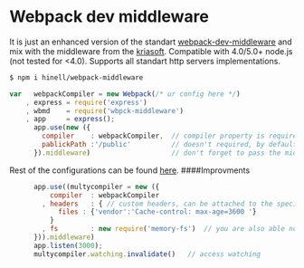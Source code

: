 # Webpack dev middleware

It is just an enhanced version of the standart [webpack-dev-middleware](http://webpack.github.io/docs/webpack-dev-middleware.html)
and mix with the middleware from the [kriasoft](https://github.com/kriasoft/webpack-middleware/).
Compatible with 4.0/5.0+ node.js (not tested for <4.0). Supports all standart http servers implementations.

```sh
$ npm i hinell/webpack-middleware
```
```javascript
var   webpackCompiler = new Webpack(/* ur config here */)
    , express = require('express')
    , wbmd    = require('wbpck-middleware')
    , app     = express();
      app.use(new ({
        compiler    : webpackCompiler,  // compiler property is required!
        pablickPath :'/public'          // doesn't required, by default - '/'
      }).middleware)                    // don't forget to pass the middleware function to the .use()!

```
Rest of the configurations can be found [here](http://webpack.github.io/docs/webpack-dev-middleware.html#options).
####Improvments
```javascript
      app.use((multycompiler = new ({
          compiler  : webpackCompiler
        , headers   : { // custom headers, can be attached to the specified file
            files : {'vendor':'Cache-control: max-age=3600 '}
          }
        , fs        : new require('memory-fs')  // you are also able no to specify an fs config
      })).middleware)
      app.listen(3000);
      multycompiler.watching.invalidate()   // access watching
```
